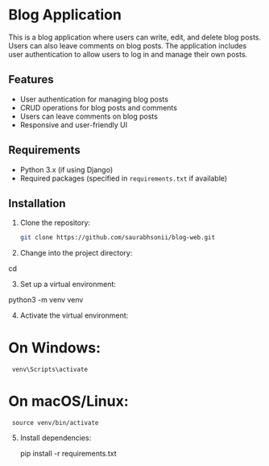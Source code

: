 # Blog Application

This is a blog application where users can write, edit, and delete blog posts. Users can also leave comments on blog posts. The application includes user authentication to allow users to log in and manage their own posts.

## Features

- User authentication for managing blog posts
- CRUD operations for blog posts and comments
- Users can leave comments on blog posts
- Responsive and user-friendly UI

## Requirements

- Python 3.x (if using Django)
- Required packages (specified in `requirements.txt` if available)

## Installation

1. Clone the repository:

   ```bash
   git clone https://github.com/saurabhsonii/blog-web.git
   
2. Change into the project directory:

  cd <project-directory>

3. Set up a virtual environment:

  python3 -m venv venv
  
4. Activate the virtual environment:
  
  # On Windows:
     venv\Scripts\activate
  
   # On macOS/Linux:
     source venv/bin/activate
  
5. Install dependencies:

     pip install -r requirements.txt
